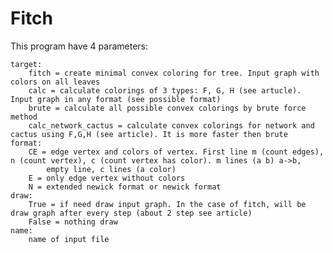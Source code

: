 # Fitch

This program have 4 parameters:

    target:        
        fitch = create minimal convex coloring for tree. Input graph with colors on all leaves
        calc = calculate colorings of 3 types: F, G, H (see artucle). Input graph in any format (see possible format)
        brute = calculate all possible convex colorings by brute force method
        calc_network_cactus = calculate convex colorings for network and cactus using F,G,H (see article). It is more faster then brute
    format:
        CE = edge vertex and colors of vertex. First line m (count edges), n (count vertex), c (count vertex has color). m lines (a b) a->b, 
            empty line, c lines (a color)
        E = only edge vertex without colors
        N = extended newick format or newick format
    draw:
        True = if need draw input graph. In the case of fitch, will be draw graph after every step (about 2 step see article)
        False = nothing draw
    name:
        name of input file